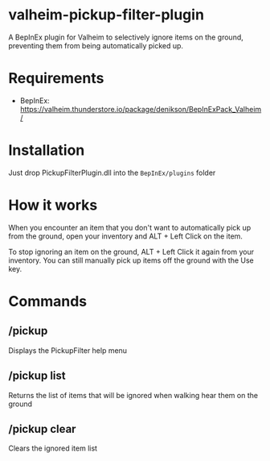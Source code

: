 # valheim-pickup-filter-plugin
A BepInEx plugin for Valheim to selectively ignore items on the ground, preventing them from being automatically picked up.

# Requirements
- BepInEx: https://valheim.thunderstore.io/package/denikson/BepInExPack_Valheim/

# Installation
Just drop PickupFilterPlugin.dll into the `BepInEx/plugins` folder

# How it works

When you encounter an item that you don't want to automatically pick up from the ground, open your inventory and ALT + Left Click on the item.

To stop ignoring an item on the ground, ALT + Left Click it again from your inventory. You can still manually pick up items off the ground with the Use key.

# Commands

## /pickup

Displays the PickupFilter help menu

## /pickup list

Returns the list of items that will be ignored when walking hear them on the ground

## /pickup clear

Clears the ignored item list 

